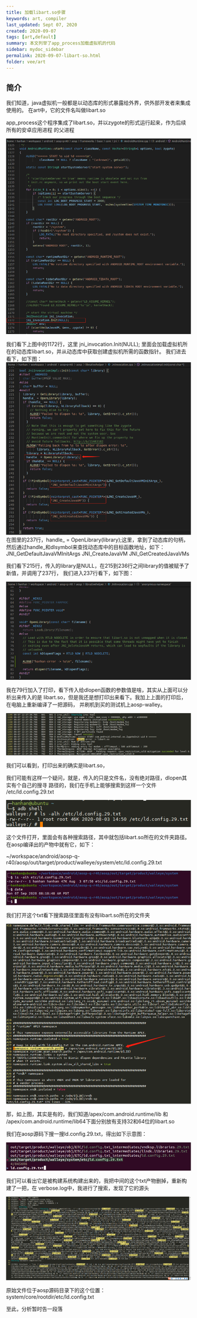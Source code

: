 ```yaml
---
title: 加载libart.so步骤
keywords: art, compiler
last_updated: Sept 07, 2020
created: 2020-09-07
tags: [art,default]
summary: 本文列举了app_process加载虚拟机的代码
sidebar: mydoc_sidebar
permalink: 2020-09-07-libart-so.html
folder: vee/art
---
```


## 简介

我们知道，java虚拟机一般都是以动态库的形式暴露给外界，供外部开发者来集成使用的。
在art中，它的文件名叫做libart.so

app_process这个程序集成了libart.so，并以zygote的形式运行起来，作为后续所有的安卓应用进程
的父进程

![test](images/2020-09-07-libart-so/1.png)

我们看下上图中的1172行，这里
jni_invocation.Init(NULL);
里面会加载虚拟机所在的动态库libart.so，并从动态库中获取创建虚拟机所需的函数指针。
我们进去看下，如下图：
![test](images/2020-09-07-libart-so/2.png)
在图里的237行，handle_ = OpenLibrary(library);这里，拿到了动态库的句柄，
然后通过handle_和dlsymbol来查找动态库中的目标函数地址，如下：
JNI_GetDefaultJavaVMInitArgs
JNI_CreateJavaVM
JNI_GetCreatedJavaVMs

我们看下215行，传入的library是NULL，在215到236行之间library的值被赋予了新值，并调用了237行，
我们进入237行看下，如下图：

![test](images/2020-09-07-libart-so/3.png)

我在79行加入了打印，看下传入给dlopen函数的参数值是啥，其实从上面可以分析出来传入的是
libart.so，但是我还是想打印出来看下。我加上上面的打印后，在电脑上重新编译了一把源码，
并刷机到买的测试机上aosp-walley。

![test](images/2020-09-07-libart-so/4.png)

我们可以看到，打印出来的确实是libart.so，

我们可能有这样一个疑问，就是，传入的只是文件名，没有绝对路径，dlopen其实有个自己的搜寻
路径的，我们在手机上能够搜索到这样一个文件 /etc/ld.config.29.txt

![test](images/2020-09-07-libart-so/5.png)

这个文件打开，里面会有各种搜索路径，其中就包括libart.so所在的文件夹路径。
在aosp编译出的产物中就有它，如下：

~/workspace/android/aosp-q-r40/aosp/out/target/product/walleye/system/etc/ld.config.29.txt

![test](images/2020-09-07-libart-so/6.png)

我们打开这个txt看下搜索路径里面有没有libart.so所在的文件夹

![test](images/2020-09-07-libart-so/8.png)

那，如上图，其实是有的，我们知道/apex/com.android.runtime/lib 和 /apex/com.android.runtime/lib64下面分别放有支持32和64位的libart.so

我们在aosp源码下搜一搜ld.config.29.txt，得出如下示意图：

![test](images/2020-09-07-libart-so/7.png)

我们可以看出它是被构建系统构建出来的，我把中间的这个txt产物删掉，重新构建了一把，在
verbose.log中，我进行了搜索，发现了它的源头

![test](images/2020-09-07-libart-so/9.png)

原始文件位于aosp源码目录下的这个位置：system/core/rootdir/etc/ld.config.txt

至此，分析暂时告一段落
























